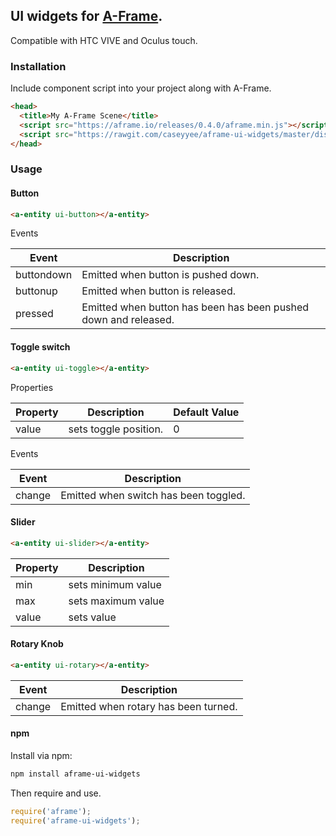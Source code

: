 ## UI widgets for [A-Frame](https://aframe.io).

Compatible with HTC VIVE and Oculus touch.


### Installation

Include component script into your project along with A-Frame.

````html
<head>
  <title>My A-Frame Scene</title>
  <script src="https://aframe.io/releases/0.4.0/aframe.min.js"></script>
  <script src="https://rawgit.com/caseyyee/aframe-ui-widgets/master/dist/ui-widgets.min.js"></script>
</head>
````


### Usage

#### Button

````html
<a-entity ui-button></a-entity>
````

Events

| Event         | Description
| ------------- | -------------
| buttondown | Emitted when button is pushed down.
| buttonup | Emitted when button is released.
| pressed | Emitted when button has been has been pushed down and released.


#### Toggle switch

````html
<a-entity ui-toggle></a-entity>
````

Properties

| Property      | Description   | Default Value
| ------------- | ------------- | -------------
| value | sets toggle position. | 0

Events

| Event         | Description
| ------------- | -------------
| change | Emitted when switch has been toggled.


#### Slider

````html
<a-entity ui-slider></a-entity>
````

| Property         | Description
| ------------- | -------------
| min | sets minimum value | 0
| max | sets maximum value | 1
| value | sets value | 0


#### Rotary Knob

````html
<a-entity ui-rotary></a-entity>
````

| Event         | Description
| ------------- | -------------
| change | Emitted when rotary has been turned.


#### npm

Install via npm:

```bash
npm install aframe-ui-widgets
```

Then require and use.

```js
require('aframe');
require('aframe-ui-widgets');
```
